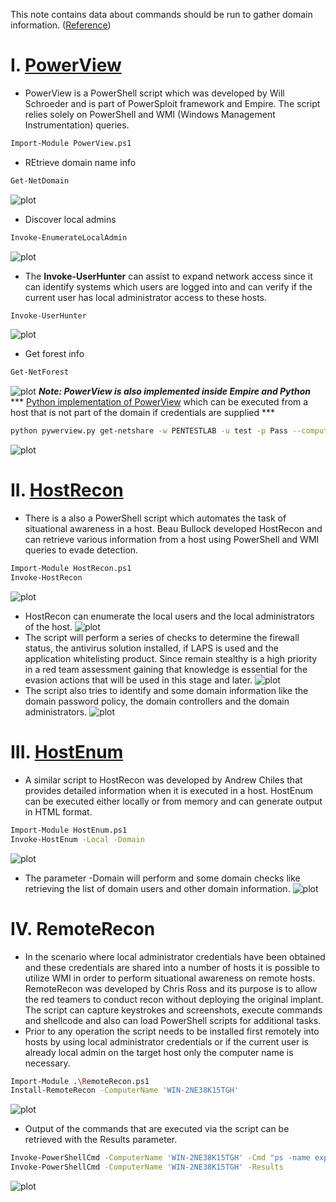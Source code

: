 This note contains data about commands should be run to gather domain information. ([Reference](https://pentestlab.blog/2018/05/28/situational-awareness/))
# I. [PowerView](https://github.com/PowerShellMafia/PowerSploit/blob/master/Recon/PowerView.ps1)
- PowerView is a PowerShell script which was developed by Will Schroeder and is part of PowerSploit framework and Empire. The script relies solely on PowerShell and WMI (Windows Management Instrumentation) queries.

```bash
Import-Module PowerView.ps1
```
- REtrieve domain name info
```bash
Get-NetDomain
```
![plot](./images/powerview1.png)
- Discover local admins
```bash
Invoke-EnumerateLocalAdmin
```
![plot](./images/powerview2.png)
- The **Invoke-UserHunter** can assist to expand network access since it can identify systems which users are logged into and can verify if the current user has local administrator access to these hosts.
```bash
Invoke-UserHunter
```
![plot](./images/powerview3.png)
- Get forest info 
```bash
Get-NetForest
```
![plot](./images/powerview4.png)
***Note: PowerView is also implemented inside Empire and Python***
*** [Python implementation of PowerView](https://github.com/the-useless-one/pywerview) which can be executed from a host that is not part of the domain if credentials are supplied ***
```bash
python pywerview.py get-netshare -w PENTESTLAB -u test -p Pass --computername WIN-TEST
```
![plot](./images/powerview5.png)
# II. [HostRecon](https://github.com/dafthack/HostRecon)
- There is a also a PowerShell script which automates the task of situational awareness in a host. Beau Bullock developed HostRecon and can retrieve various information from a host using PowerShell and WMI queries to evade detection.
```bash
Import-Module HostRecon.ps1
Invoke-HostRecon
```
![plot](./images/hostrecon1.png)
- HostRecon can enumerate the local users and the local administrators of the host.
![plot](./images/hostrecon2.png)
- The script will perform a series of checks to determine the firewall status, the antivirus solution installed, if LAPS is used and the application whitelisting product. Since remain stealthy is a high priority in a red team assessment gaining that knowledge is essential for the evasion actions that will be used in this stage and later.
![plot](./images/hostrecon3.png)
- The script also tries to identify and some domain information like the domain password policy, the domain controllers and the domain administrators.
![plot](./images/hostrecon4.png)
# III. [HostEnum](https://github.com/threatexpress/red-team-scripts/blob/master/HostEnum.ps1)
- A similar script to HostRecon was developed by Andrew Chiles that provides detailed information when it is executed in a host. HostEnum can be executed either locally or from memory and can generate output in HTML format.
```bash
Import-Module HostEnum.ps1
Invoke-HostEnum -Local -Domain
```
![plot](./images/hostenum1.png)
- The parameter -Domain will perform and some domain checks like retrieving the list of domain users and other domain information.
![plot](./images/hostenum2.png)

# IV. RemoteRecon
- In the scenario where local administrator credentials have been obtained and these credentials are shared into a number of hosts it is possible to utilize WMI in order to perform situational awareness on remote hosts. RemoteRecon was developed by Chris Ross and its purpose is to allow the red teamers to conduct recon without deploying the original implant. The script can capture keystrokes and screenshots, execute commands and shellcode and also can load PowerShell scripts for additional tasks.
- Prior to any operation the script needs to be installed first remotely into hosts by using local administrator credentials or if the current user is already local admin on the target host only the computer name is necessary.
```bash
Import-Module .\RemoteRecon.ps1
Install-RemoteRecon -ComputerName 'WIN-2NE38K15TGH'
```
![plot](./images/remoterecon1.png)
- Output of the commands that are executed via the script can be retrieved with the Results parameter.
```bash
Invoke-PowerShellCmd -ComputerName 'WIN-2NE38K15TGH' -Cmd "ps -name exp" -Verbose
Invoke-PowerShellCmd -ComputerName 'WIN-2NE38K15TGH' -Results
```
![plot](./images/remoterecon2.png)